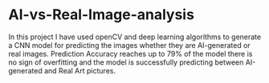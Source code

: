 # AI-vs-Real-Image-analysis
In this project I have used openCV and deep learning algorithms to generate a CNN model for predicting the images whether they are AI-generated or real images.
Prediction Accuracy reaches up to 79% of the model there is no sign of overfitting and the model is successfully predicting between AI-generated and Real Art pictures. 
